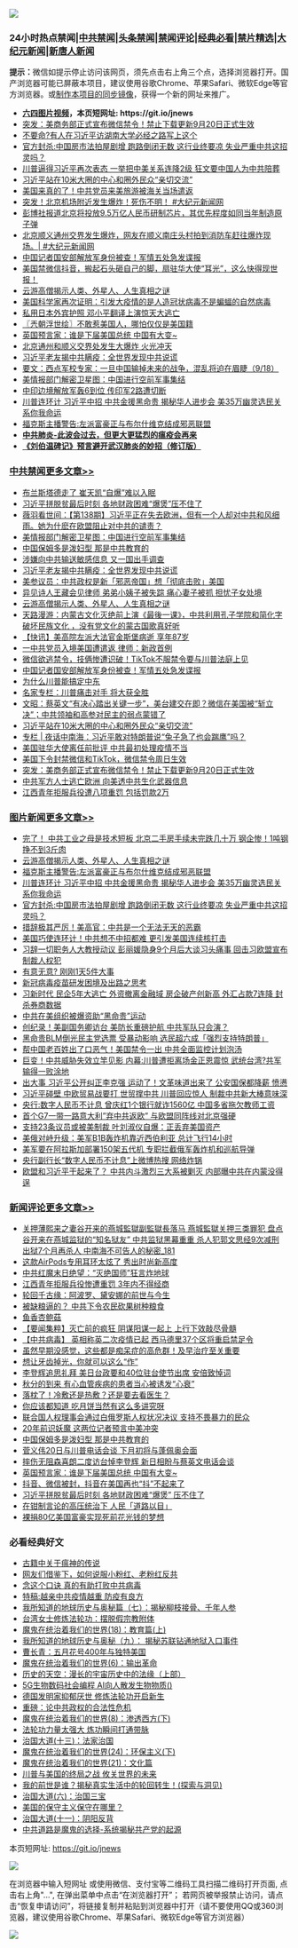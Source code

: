 ![](https://raw.githubusercontent.com/fqnews/bnews/master/64photo/fqnews-qr.jpg)

<div id="tt">
<h3>24小时热点禁闻|<a href="#%E4%B8%AD%E5%85%B1%E7%A6%81%E9%97%BB%E6%9B%B4%E5%A4%9A%E6%96%87%E7%AB%A0">中共禁闻</a>|<a href="#%E5%9B%BE%E7%89%87%E6%96%B0%E9%97%BB%E6%9B%B4%E5%A4%9A%E6%96%87%E7%AB%A0">头条禁闻</a>|<a href="#%E6%96%B0%E9%97%BB%E8%AF%84%E8%AE%BA%E6%9B%B4%E5%A4%9A%E6%96%87%E7%AB%A0">禁闻评论|<a href="#%E5%BF%85%E7%9C%8B%E7%BB%8F%E5%85%B8%E5%A5%BD%E6%96%87">经典必看|<a href="/video.md#%E7%A6%81%E7%89%87%E7%B2%BE%E9%80%89">禁片精选</a>|<a href="https://github.com/fqnews/djy/blob/master/gb/nf1351518.md#1">大纪元新闻</a>|<a href="https://github.com/fqnews/ntdtv/blob/master/gb/prog204.md#1">新唐人新闻</a></h3>
<div><b>提示：</b>微信如提示停止访问该网页，须先点击右上角三个点，选择浏览器打开。国产浏览器可能已屏蔽本项目，建议使用谷歌Chrome、苹果Safari、微软Edge等官方浏览器。或<a href="https://github.com/fqnews/bnews/blob/master/%E5%88%B6%E4%BD%9Cgit%E7%A6%81%E9%97%BB%E9%95%9C%E5%83%8F.md">制作本项目的同步镜像</a>，获得一个新的网址来推广。</div>
<ul>
<li><b><a href="http://d1.bdrive.tk/64.mp4" target="_blank">六四图片视频</a>，本页短网址: https://git.io/jnews</b></li>
<li><a href="/cbnews/20200918/1398871.md">突发：美商务部正式宣布微信禁令！禁止下载更新9月20日正式生效</a></li>
<li><a href="/cnnews/20200919/1399016.md">不要命?有人在习近平访湖南大学必经之路写上这个</a></li>
<li><a href="/topimagenews/20200918/1398855.md">官方封杀:中国房市法拍屋剧增 跑路倒闭无数 这行业终要凉 失业严重中共这招灵吗？</a></li>
<li><a href="/cnnews/20200918/1398928.md">川普逼得习近平再次表态 一举把中美关系连降2级 狂文要中国人为中共陪葬</a></li>
<li><a href="/cbnews/20200919/1399072.md">习近平站在10米大圈的中心和圈外民众“亲切交流”</a></li>
<li><a href="/comments/20200918/1398846.md">美国来真的了！中共党员来美旅游被海关当场遣返</a></li>
<li><a href="/bannedvideo/20200919/1399026.md">突发！北京机场附近发生爆炸！死伤不明！ #大纪元新闻网</a></li>
<li><a href="/headline/20200919/1398995.md">彭博社报道北京将投放9.5万亿人民币研制芯片，其优先程度如同当年制造原子弹</a></li>
<li><a href="/bannedvideo/20200919/1399063.md">北京顺义通州交界发生爆炸，网友在顺义南庄头村拍到消防车赶往爆炸现场。| #大纪元新闻网</a></li>
<li><a href="/cbnews/20200919/1399073.md">中国记者国安部解放军身份被查！军情五处急发谍报</a></li>
<li><a href="/bannedvideo/20200919/1399083.md">美国禁微信抖音，搬起石头砸自己的脚，扇驻华大使“耳光”，这么快得现世报！</a></li>
<li><a href="/comments/20200919/82684.md">云游高僧揭示人类、外星人、人生真相之谜</a></li>
<li><a href="/headline/20200919/1029106.md">美国科学家再次证明：引发大疫情的是人造冠状病毒不是蝙蝠的自然病毒</a></li>
<li><a href="/cnnews/20200919/1399325.md">私用日本外宾护照 邓小平翻译上演惊天大逃亡</a></li>
<li><a href="/ssgc/20200919/1399009.md">〖兲朝浮世绘〗不敢惹美国人，哪怕仅仅是美国籍</a></li>
<li><a href="/comments/20200919/1399309.md">英国预言家：谁是下届美国总统 中国有大变~</a></li>
<li><a href="/cnnews/20200919/1399233.md">北京通州和顺义交界处发生大爆炸 火光冲天</a></li>
<li><a href="/cbnews/20200919/1399300.md">习近平老友揭中共瞒疫：全世界发现中共说谎</a></li>
<li><a href="/bannedvideo/20200919/1399013.md">要文：西点军校专家：一旦中国输掉未来的战争，混乱将迫在眉睫（9/18）</a></li>
<li><a href="/cbnews/20200919/1399280.md">美情报部门解密卫星图：中国进行空前军事集结</a></li>
<li><a href="/headline/20200918/1398943.md">中印边境解放军轰6到位 传印军2路遭切断</a></li>
<li><a href="/topimagenews/20200919/1398980.md">川普连环计 习近平中招 中共金援黑命贵 揭秘华人进步会 美35万幽灵选民关系你我命运</a></li>
<li><a href="/topimagenews/20200919/1399027.md">福克斯主播警告:左派富豪正与布尔什维克结成邪恶联盟</a></li>
<li><b><a href="/comments/20200211/1275071.md" target="_blank">中共肺炎-此波会过去，但更大更猛烈的瘟疫会再来</a></b></li>
<li><b><a href="/comments/20200207/1272816.md" target="_blank">《刘伯温碑记》预言避开武汉肺炎的妙招（修订版）</a></b></li>
</ul>
</div>

<div class="catlist">
<h3><a href="/cbnews/" target="_blank">中共禁闻</a><span><a href="/cbnews/" target="_blank" rel="nofollow">更多文章>></a></span></h3>
<ul>
<li><a href="/cbnews/20200919/1399370.md" target="_blank">布兰斯塔德走了 崔天凯“自爆”难以入眠</a></li>
<li><a href="/cbnews/20200919/1399350.md" target="_blank">习近平拼脱贫最后时刻 各地财政困难“爆煲”压不住了</a></li>
<li><a href="/cbnews/20200919/1399339.md" target="_blank">薇羽看世间：【第138期】习近平正在失去欧洲，但有一个人却对中共和风细雨。她为什麽在欧盟阻止对中共的谴责？</a></li>
<li><a href="/cbnews/20200919/1399280.md" target="_blank">美情报部门解密卫星图：中国进行空前军事集结</a></li>
<li><a href="/comments/20200919/1399334.md" target="_blank">中国保姆多是泼妇型 那是中共教育的</a></li>
<li><a href="/cbnews/20200919/1399331.md" target="_blank">涉嫌向中共输送敏感信息 又一国出手调查</a></li>
<li><a href="/cbnews/20200919/1399300.md" target="_blank">习近平老友揭中共瞒疫：全世界发现中共说谎</a></li>
<li><a href="/cbnews/20200919/1399253.md" target="_blank">美参议员：中共政权是新「邪恶帝国」想「彻底击败」美国</a></li>
<li><a href="/cbnews/20200919/1399252.md" target="_blank">异见诗人王藏会见律师 弟弟小姨子被失踪 痛心妻子被抓 担忧子女处境</a></li>
<li><a href="/comments/20200919/82684.md" target="_blank">云游高僧揭示人类、外星人、人生真相之谜</a></li>
<li><a href="/cbnews/20200919/1399135.md" target="_blank">天路漫游：内蒙古文化灭绝前上演《最後一课》，中共利用孔子学院和简化字破坏民族文化 ，没有党文化的蒙古国歌真好听</a></li>
<li><a href="/comments/20200919/1399129.md" target="_blank">【快讯】美高院左派大法官金斯堡病逝 享年87岁</a></li>
<li><a href="/cbnews/20200919/1398956.md" target="_blank">一中共党员入境美国遭遣返 律师：新政首例</a></li>
<li><a href="/cbnews/20200919/1399011.md" target="_blank">微信欲逃禁令，技俩惨遭识破！TikTok不服禁令要与川普法庭上见</a></li>
<li><a href="/cbnews/20200919/1399073.md" target="_blank">中国记者国安部解放军身份被查！军情五处急发谍报</a></li>
<li><a href="/comments/20200919/1399079.md" target="_blank">为什么川普能搞定中东</a></li>
<li><a href="/cbnews/20200919/1399096.md" target="_blank">名家专栏：川普痛击对手 将大获全胜</a></li>
<li><a href="/cbnews/20200919/1399118.md" target="_blank">文昭：蔡英文“有决心踏出关键一步”，美台建交在即？微信在美国被“斩立决”；中共领袖和高参对民主的弱点蒙错了</a></li>
<li><a href="/cbnews/20200919/1399072.md" target="_blank">习近平站在10米大圈的中心和圈外民众“亲切交流”</a></li>
<li><a href="/cbnews/20200919/1399035.md" target="_blank">专栏 | 夜话中南海：习近平敢对特朗普说“兔子急了也会踹鹰”吗？</a></li>
<li><a href="/cbnews/20200919/1399028.md" target="_blank">美国驻华大使离任前批评 中共最初处理疫情不当</a></li>
<li><a href="/cbnews/20200918/1398952.md" target="_blank">美国下令封禁微信和TikTok，微信禁令周日生效</a></li>
<li><a href="/cbnews/20200918/1398871.md" target="_blank">突发：美商务部正式宣布微信禁令！禁止下载更新9月20日正式生效</a></li>
<li><a href="/cbnews/20200918/1398753.md" target="_blank">中共军方人士逃亡欧洲 向美透中共生化武器信息</a></li>
<li><a href="/cbnews/20200918/1398785.md" target="_blank">江西青年拒服兵役遭八项重罚 包括罚款2万</a></li>

</ul>
</div>
<div class="catlist">
<h3><a href="/topimagenews/" target="_blank">图片新闻</a><span><a href="/topimagenews/" target="_blank" rel="nofollow">更多文章>></a></span></h3>
<ul>
<li><a href="/topimagenews/20200919/1399457.md" target="_blank">完了！ 中共工业之母是技术短板 北京二手房手续未完跌几十万 钢企惨！1吨钢挣不到3斤肉</a></li>
<li><a href="/comments/20200919/82684.md" target="_blank">云游高僧揭示人类、外星人、人生真相之谜</a></li>
<li><a href="/topimagenews/20200919/1399027.md" target="_blank">福克斯主播警告:左派富豪正与布尔什维克结成邪恶联盟</a></li>
<li><a href="/topimagenews/20200919/1398980.md" target="_blank">川普连环计 习近平中招 中共金援黑命贵 揭秘华人进步会 美35万幽灵选民关系你我命运</a></li>
<li><a href="/topimagenews/20200918/1398855.md" target="_blank">官方封杀:中国房市法拍屋剧增 跑路倒闭无数 这行业终要凉 失业严重中共这招灵吗？</a></li>
<li><a href="/topimagenews/20200918/1398671.md" target="_blank">措辞极其严厉！美高官：中共是一个无法无天的恶霸</a></li>
<li><a href="/topimagenews/20200918/1398542.md" target="_blank">美国巧使连环计！中共想不中招都难 更引发美国连续核打击</a></li>
<li><a href="/topimagenews/20200917/1398314.md" target="_blank">习辞一切职务人大教授动议 彭丽媛隐身9个月后大谈习头痛事 回击习欧盟宣布制裁人权犯</a></li>
<li><a href="/topimagenews/20200917/1398231.md" target="_blank">有意无意? 刚刚1天5件大事</a></li>
<li><a href="/comments/20200917/1029129.md" target="_blank">新冠病毒疫苗研发困境及出路之思考</a></li>
<li><a href="/topimagenews/20200917/1398208.md" target="_blank">习新时代 民企5年大逃亡 外资撤离金融域 房企破产创新高 外汇占款7连降 封杀券商数据</a></li>
<li><a href="/topimagenews/20200917/1398166.md" target="_blank">中共在美组织被爆资助“黑命贵”运动</a></li>
<li><a href="/topimagenews/20200917/1398096.md" target="_blank">创纪录！美副国务卿访台 美防长重磅护航 中共军队只会演？</a></li>
<li><a href="/topimagenews/20200917/1398029.md" target="_blank">黑命贵BLM倒光民主党选票 受暴动影响 选民超六成「强烈支持特朗普」</a></li>
<li><a href="/topimagenews/20200917/1398027.md" target="_blank">帮中国老百姓出了口恶气！美国禁令一出 中共全面监控计划泡汤</a></li>
<li><a href="/topimagenews/20200917/1397683.md" target="_blank">巨变！中共威胁失效立竿见影 内幕:川普遭拒离场金正恩震惊 武统台湾?共军输得一败涂地</a></li>
<li><a href="/topimagenews/20200916/1397636.md" target="_blank">出大事 习近平公开纠正李克强 运动了！文革味道出来了 公安国保都降薪 愤懑</a></li>
<li><a href="/topimagenews/20200916/1397568.md" target="_blank">习近平碰壁 中欧贸易战要打 世贸撑中共 川普回应惊人 制裁中共新大棒意味深</a></li>
<li><a href="/topimagenews/20200916/1397492.md" target="_blank">央行:数字人民币不计息 曾庆红1个银行就诈1560亿 中国多省拖欠教师工资</a></li>
<li><a href="/topimagenews/20200916/1397450.md" target="_blank">首个G7一带一路意大利&#8221;弃中共返欧&#8221; 与欧盟同阵线对北京强硬</a></li>
<li><a href="/topimagenews/20200916/1397396.md" target="_blank">支持23条议员或被美制裁 叶刘淑仪自爆：正丢弃美国资产</a></li>
<li><a href="/topimagenews/20200916/1397395.md" target="_blank">美俄对峙升级：美军B1B轰炸机靠近西伯利亚 总计飞行14小时</a></li>
<li><a href="/topimagenews/20200916/1397334.md" target="_blank">美军要在阿拉斯加部署150架五代机 专职拦截俄军轰炸机和巡航导弹</a></li>
<li><a href="/topimagenews/20200916/1397317.md" target="_blank">央行副行长“数字人民币不计息”上微博热搜 网络炸锅</a></li>
<li><a href="/topimagenews/20200915/1397006.md" target="_blank">欧盟和习近平干起来了？ 中共内斗激烈三大系被剿灭 内部曝中共在内蒙没得逞</a></li>

</ul>
</div>
<div class="catlist">
<h3><a href="/comments/" target="_blank">新闻评论</a><span><a href="/comments/" target="_blank" rel="nofollow">更多文章>></a></span></h3>
<ul>
<li><a href="/comments/20200919/1399448.md" target="_blank">关押薄熙来之妻谷开来的燕城監獄副監獄長落马 燕城監獄关押三类罪犯 盘点谷开来在燕城监狱的“知名狱友” 中共监狱黑幕重重 杀人犯郭文思经9次减刑 出狱7个月再杀人 中南海不可告人的秘密_181</a></li>
<li><a href="/comments/20200919/1399442.md" target="_blank">这款AirPods专用耳环太炫了 秀出时尚新高度</a></li>
<li><a href="/comments/20200919/1029105.md" target="_blank">中共红魔末日绝望：“灭绝国师”狂言炸地球</a></li>
<li><a href="/comments/20200919/1399403.md" target="_blank">江西青年拒服兵役惨遭重罚 3年内不得经商</a></li>
<li><a href="/comments/20200919/1399379.md" target="_blank">轮回千古缘：阿波罗、黛安娜的前世与今生</a></li>
<li><a href="/comments/20200919/1399391.md" target="_blank">被缺粮逼的？ 中共下令农民砍果树种粮食</a></li>
<li><a href="/comments/20200919/1399390.md" target="_blank">鱼香杏鲍菇</a></li>
<li><a href="/comments/20200919/1399385.md" target="_blank">【要闻集粹】灭亡前的疯狂 阴谋阳谋一起上 上行下效敲尽骨髓</a></li>
<li><a href="/comments/20200919/1399376.md" target="_blank">【中共病毒】 英相称英二次疫情已起 西马德里37个区将重启禁足令</a></li>
<li><a href="/comments/20200919/1399375.md" target="_blank">虽然早期没感觉，这些都是痴呆症的高危群！及早治疗至关重要</a></li>
<li><a href="/comments/20200919/1399374.md" target="_blank">想让牙齿掉光，你就可以这么“作”</a></li>
<li><a href="/comments/20200919/1399365.md" target="_blank">李登辉追思礼拜 美日台政要和40位驻台使节出席 安倍致悼词</a></li>
<li><a href="/comments/20200919/1399364.md" target="_blank">秋分的到来 有心血管疾病的患者当心被诱发“心衰”</a></li>
<li><a href="/comments/20200919/1399363.md" target="_blank">落枕了！冷敷还是热敷？还是要去看医生？</a></li>
<li><a href="/comments/20200919/1399362.md" target="_blank">你应该都知道 吃月饼当然有这么多讲究呀</a></li>
<li><a href="/comments/20200919/1399344.md" target="_blank">联合国人权理事会通过白俄罗斯人权状况决议 支持不畏暴力的民众</a></li>
<li><a href="/comments/20200919/1399342.md" target="_blank">20年前识妖魔 这两位记者预言中美冲突</a></li>
<li><a href="/comments/20200919/1399334.md" target="_blank">中国保姆多是泼妇型 那是中共教育的</a></li>
<li><a href="/comments/20200919/1399326.md" target="_blank">菅义伟20日与川普电话会谈 下月初将与蓬佩奥会面</a></li>
<li><a href="/comments/20200919/1399310.md" target="_blank">摔伤无阻森喜朗二度访台悼李登辉 新日相盼与蔡英文电话会谈</a></li>
<li><a href="/comments/20200919/1399309.md" target="_blank">英国预言家：谁是下届美国总统 中国有大变~</a></li>
<li><a href="/comments/20200919/1399308.md" target="_blank">抖音、微信被封，抖音在美国再也“抖”不起来了</a></li>
<li><a href="/comments/20200919/1399296.md" target="_blank">习近平拼脱贫最后时刻 各地财政困难“爆煲” 压不住了</a></li>
<li><a href="/comments/20200919/1399295.md" target="_blank">在钳制言论的高压统治下 人民「道路以目」</a></li>
<li><a href="/comments/20200919/1399289.md" target="_blank">裸捐80亿美国富豪实现死前花光钱的梦想</a></li>

</ul>
</div>

<div class="catlist">
<h3>必看经典好文</h3>
<ul>
<li><a href="/ccpdope/20200531/1337409.md" target="_blank">古籍中关于瘟神的传说</a></li>
<li><a href="/comments/20200712/1359630.md" target="_blank">网友们借鉴下，如何说服小粉红、老粉红反共</a></li>
<li><a href="/comments/20200707/1357090.md" target="_blank">念这个口诀 真的有助打败中共病毒</a></li>
<li><a href="/ccpdope/20200425/1319297.md" target="_blank">特稿:越亲中共疫情越重 防疫有良方</a></li>
<li><a href="/topimagenews/20171210/868397.md" target="_blank">我所知道的地球历史与奥秘篇（七）：揭秘柳枝接骨、千年人参</a></li>
<li><a href="/cbnews/20200610/1342772.md" target="_blank">台湾女士修炼法轮功：摆脱假宗教附体</a></li>
<li><a href="/topimagenews/20180701/965109.md" target="_blank">魔鬼在统治着我们的世界(18)：教育篇(上)</a></li>
<li><a href="/topimagenews/20180325/919134.md" target="_blank">我所知道的地球历史与奥秘（九）： 揭秘苏联钻通地狱入口事件</a></li>
<li><a href="/comments/20200713/1359796.md" target="_blank">曹长青：五月花号400年与独特美国</a></li>
<li><a href="/topimagenews/20180524/947358.md" target="_blank">魔鬼在统治着我们的世界(6)：输出革命</a></li>
<li><a href="/tculture/20121025/73065.md" target="_blank">历史的天空：漫长的宇宙历史中的法缘（上部）</a></li>
<li><a href="/topimagenews/20200527/1335347.md" target="_blank">5G生物数码社会编程 AI向人散发生物物质()</a></li>
<li><a href="/comments/20200722/1364497.md" target="_blank">德国发明家抑郁厌世 修炼法轮功开启新生</a></li>
<li><a href="/comments/20200705/783271.md" target="_blank">重磅：论中共政权的合法性危机</a></li>
<li><a href="/topimagenews/20180527/948714.md" target="_blank">魔鬼在统治着我们的世界(8)：渗透西方(下)</a></li>
<li><a href="/cbnews/20200816/1381005.md" target="_blank">法轮功力量太强大 炼功瞬间打通带脉</a></li>
<li><a href="/cbnews/20180319/916654.md" target="_blank">治国大道(十三)：法家治国</a></li>
<li><a href="/cbnews/20180907/994846.md" target="_blank">魔鬼在统治着我们的世界(24)：环保主义(下)</a></li>
<li><a href="/comments/20180802/980476.md" target="_blank">魔鬼在统治着我们的世界(21)：文化篇</a></li>
<li><a href="/comments/20200908/1392488.md" target="_blank">川普与美国的终局之战 攸关世界的未来</a></li>
<li><a href="/comments/20200715/1359453.md" target="_blank">我的前世是谁？揭秘真实生活中的轮回转生！(探索与洞见)</a></li>
<li><a href="/cbnews/20180312/913459.md" target="_blank">治国大道(六)：治国三宝</a></li>
<li><a href="/lifebaike/20200520/1331379.md" target="_blank">美国的保守主义保守在哪里？</a></li>
<li><a href="/cbnews/20180317/915893.md" target="_blank">治国大道(十一)：阴阳反背</a></li>
<li><a href="/comments/20181209/1044543.md" target="_blank">中共道路是魔鬼的选择-系统揭秘共产党的起源</a></li>

</ul>
</div>

本页短网址: https://git.io/jnews

![](https://raw.githubusercontent.com/fqnews/bnews/master/64photo/fqnews-qr.jpg)

在浏览器中输入短网址 或使用微信、支付宝等二维码工具扫描二维码打开页面, 点击右上角"...", 在弹出菜单中点击“在浏览器打开”； 若网页被举报禁止访问，请点击“恢复申请访问”，将链接复制并粘贴到浏览器中打开（请不要使用QQ或360浏览器，建议使用谷歌Chrome、苹果Safari、微软Edge等官方浏览器）

![](https://raw.githubusercontent.com/fqnews/bnews/master/64photo/wx.jpg)